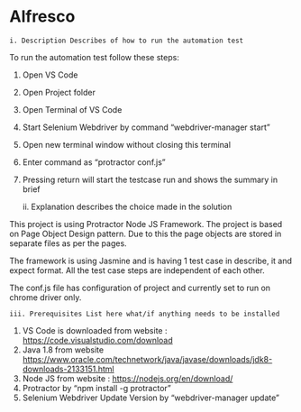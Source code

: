 # Alfresco


    i. Description Describes of how to run the automation test

To run the automation test follow these steps:
1.	Open VS Code
2.	Open Project folder
3.	Open Terminal of VS Code
4.	Start Selenium Webdriver by command “webdriver-manager start”
5.	Open new terminal window without closing this terminal 
6.	Enter command as “protractor conf.js”
7.	Pressing return will start the testcase run and shows the summary in brief

    ii. Explanation describes the choice made in the solution

This project is using Protractor Node JS Framework. The project is based on Page Object Design pattern. Due to this the page objects are stored in separate files as per the pages. 

The framework is using Jasmine and is having 1 test case in describe, it and expect format. All the test case steps are independent of each other. 

The conf.js file has configuration of project and currently set to run on chrome driver only. 


    iii. Prerequisites List here what/if anything needs to be installed

1. VS Code is downloaded from website : https://code.visualstudio.com/download
2. Java 1.8  from website https://www.oracle.com/technetwork/java/javase/downloads/jdk8-downloads-2133151.html
3. Node JS from website : https://nodejs.org/en/download/
4. Protractor by “npm install -g protractor”
5. Selenium Webdriver Update Version by “webdriver-manager update”

